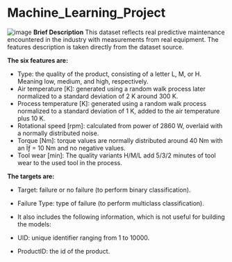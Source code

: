 # Machine_Learning_Project
![image](https://user-images.githubusercontent.com/109312561/184933022-550f58d7-9a99-4494-9b28-9de34e0824dd.png)
**Brief Description**
This dataset reflects real predictive maintenance encountered in the industry with measurements from real equipment. The features description is taken directly from the dataset source.

**The six features are:**
* Type: the quality of the product, consisting of a letter L, M, or H. Meaning low, medium, and high, respectively.
* Air temperature [K]: generated using a random walk process later normalized to a standard deviation of 2 K around 300 K.
* Process temperature [K]: generated using a random walk process normalized to a standard deviation of 1 K, added to the air temperature
plus 10 K.
* Rotational speed [rpm]: calculated from power of 2860 W, overlaid with a normally distributed noise.
* Torque [Nm]: torque values are normally distributed around 40 Nm with an Ïƒ = 10 Nm and no negative values.
* Tool wear [min]: The quality variants H/M/L add 5/3/2 minutes of tool wear to the used tool in the process.

**The targets are:**
* Target: failure or no failure (to perform binary classification).
* Failure Type: type of failure (to perform multiclass classification).

* It also includes the following information, which is not useful for building the models:
* UID: unique identifier ranging from 1 to 10000.
* ProductID: the id of the product.
